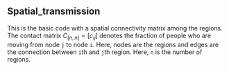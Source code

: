 ## Spatial_transmission

This is the basic code with a spatial connectivity matrix among the regions. The contact matrix $`C_{[n,n]}=[c_{ij}]`$ denotes the fraction of people who are moving from node `j` to node `i`. Here, nodes are the regions and edges are the connection between `i`th and `j`th region. Here, `n` is the number of regions.
